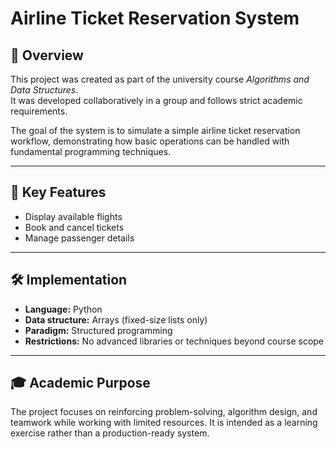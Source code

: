 # Airline Ticket Reservation System

## 📌 Overview
This project was created as part of the university course *Algorithms and Data Structures*.  
It was developed collaboratively in a group and follows strict academic requirements.  

The goal of the system is to simulate a simple airline ticket reservation workflow, demonstrating how basic operations can be handled with fundamental programming techniques.  

---

## 🎯 Key Features
- Display available flights  
- Book and cancel tickets  
- Manage passenger details  

---

## 🛠 Implementation
- **Language:** Python  
- **Data structure:** Arrays (fixed-size lists only)  
- **Paradigm:** Structured programming  
- **Restrictions:** No advanced libraries or techniques beyond course scope  

---

## 🎓 Academic Purpose
The project focuses on reinforcing problem-solving, algorithm design, and teamwork while working with limited resources. It is intended as a learning exercise rather than a production-ready system.
